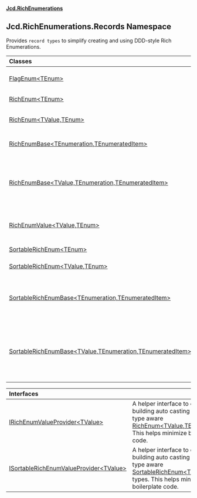 #### [Jcd.RichEnumerations](index.md 'index')

## Jcd.RichEnumerations.Records Namespace

Provides `record types` to simplify creating and using DDD-style Rich Enumerations.

| Classes                                                                                                                                                                                                                  |                                                                                                                                                                                                                                                                                                                                                                                                                                                |
|:-------------------------------------------------------------------------------------------------------------------------------------------------------------------------------------------------------------------------|:-----------------------------------------------------------------------------------------------------------------------------------------------------------------------------------------------------------------------------------------------------------------------------------------------------------------------------------------------------------------------------------------------------------------------------------------------|
| [FlagEnum&lt;TEnum&gt;](FlagEnum_TEnum_.md 'Jcd.RichEnumerations.Records.FlagEnum<TEnum>')                                                                                                                               | A rich enumeration type that supports setting individual flags for up to 64 flags.                                                                                                                                                                                                                                                                                                                                                             |
| [RichEnum&lt;TEnum&gt;](RichEnum_TEnum_.md 'Jcd.RichEnumerations.Records.RichEnum<TEnum>')                                                                                                                               | A [RichEnum&lt;TValue,TEnum&gt;](RichEnum_TValue,TEnum_.md 'Jcd.RichEnumerations.Records.RichEnum<TValue,TEnum>') with TValue set to int.                                                                                                                                                                                                                                                                                                      |
| [RichEnum&lt;TValue,TEnum&gt;](RichEnum_TValue,TEnum_.md 'Jcd.RichEnumerations.Records.RichEnum<TValue,TEnum>')                                                                                                          | A [RichEnum&lt;TValue,TEnum&gt;](RichEnum_TValue,TEnum_.md 'Jcd.RichEnumerations.Records.RichEnum<TValue,TEnum>') with .Value as a user defined type.                                                                                                                                                                                                                                                                                          |
| [RichEnumBase&lt;TEnumeration,TEnumeratedItem&gt;](RichEnumBase_TEnumeration,TEnumeratedItem_.md 'Jcd.RichEnumerations.Records.RichEnumBase<TEnumeration,TEnumeratedItem>')                                              | Provides access to all instances on the enumeration container by way of the [All](RichEnumBase_TEnumeration,TEnumeratedItem_.All.md 'Jcd.RichEnumerations.Records.RichEnumBase<TEnumeration,TEnumeratedItem>.All') property.                                                                                                                                                                                                                   |
| [RichEnumBase&lt;TValue,TEnumeration,TEnumeratedItem&gt;](RichEnumBase_TValue,TEnumeration,TEnumeratedItem_.md 'Jcd.RichEnumerations.Records.RichEnumBase<TValue,TEnumeration,TEnumeratedItem>')                         | Provides access to all instances on the enumeration container by way of the [All](RichEnumBase_TEnumeration,TEnumeratedItem_.All.md 'Jcd.RichEnumerations.Records.RichEnumBase<TEnumeration,TEnumeratedItem>.All') property. And allows lookup of items by value. This is used in [RichEnum&lt;TValue,TEnum&gt;](RichEnum_TValue,TEnum_.md 'Jcd.RichEnumerations.Records.RichEnum<TValue,TEnum>') to provide conversion operators. |
| [RichEnumValue&lt;TValue,TEnum&gt;](RichEnumValue_TValue,TEnum_.md 'Jcd.RichEnumerations.Records.RichEnumValue<TValue,TEnum>')                                                                                           | A [RichEnumValue&lt;TValue,TEnum&gt;](RichEnumValue_TValue,TEnum_.md 'Jcd.RichEnumerations.Records.RichEnumValue<TValue,TEnum>') with .Value as a user defined type.                                                                                                                                                                                                                                                                           |
| [SortableRichEnum&lt;TEnum&gt;](SortableRichEnum_TEnum_.md 'Jcd.RichEnumerations.Records.SortableRichEnum<TEnum>')                                                                                                       | A rich enum that can be sorted with a call to `.Sort()`.                                                                                                                                                                                                                                                                                                                                                                                       |
| [SortableRichEnum&lt;TValue,TEnum&gt;](SortableRichEnum_TValue,TEnum_.md 'Jcd.RichEnumerations.Records.SortableRichEnum<TValue,TEnum>')                                                                                  | A rich enum that can be sorted with a call to `.Sort()`.                                                                                                                                                                                                                                                                                                                                                                                       |
| [SortableRichEnumBase&lt;TEnumeration,TEnumeratedItem&gt;](SortableRichEnumBase_TEnumeration,TEnumeratedItem_.md 'Jcd.RichEnumerations.Records.SortableRichEnumBase<TEnumeration,TEnumeratedItem>')                      | A base for sortable rich enumerations. This type provides a hook to sort the .All collection. `.Sort()` should be called once and only once during application startup.                                                                                                                                                                                                                                                                    |
| [SortableRichEnumBase&lt;TValue,TEnumeration,TEnumeratedItem&gt;](SortableRichEnumBase_TValue,TEnumeration,TEnumeratedItem_.md 'Jcd.RichEnumerations.Records.SortableRichEnumBase<TValue,TEnumeration,TEnumeratedItem>') | A base for sortable rich enumerations where the .Value property is present on the enumerated type. This type provides a hook to sort the .All collection. `.Sort()` should be called only once and only once in the application startup.                                                                                                                                                                                               |

| Interfaces                                                                                                                                                      |                                                                                                                                                                                                                                                                          |
|:----------------------------------------------------------------------------------------------------------------------------------------------------------------|:-------------------------------------------------------------------------------------------------------------------------------------------------------------------------------------------------------------------------------------------------------------------------|
| [IRichEnumValueProvider&lt;TValue&gt;](IRichEnumValueProvider_TValue_.md 'Jcd.RichEnumerations.Records.IRichEnumValueProvider<TValue>')                         | A helper interface to enable building auto casting into the data type aware [RichEnum&lt;TValue,TEnum&gt;](RichEnum_TValue,TEnum_.md 'Jcd.RichEnumerations.Records.RichEnum<TValue,TEnum>') types. This helps minimize boilerplate code.                             |
| [ISortableRichEnumValueProvider&lt;TValue&gt;](ISortableRichEnumValueProvider_TValue_.md 'Jcd.RichEnumerations.Records.ISortableRichEnumValueProvider<TValue>') | A helper interface to enable building auto casting into the data type aware [SortableRichEnum&lt;TValue,TEnum&gt;](SortableRichEnum_TValue,TEnum_.md 'Jcd.RichEnumerations.Records.SortableRichEnum<TValue,TEnum>') types. This helps minimize boilerplate code. |
